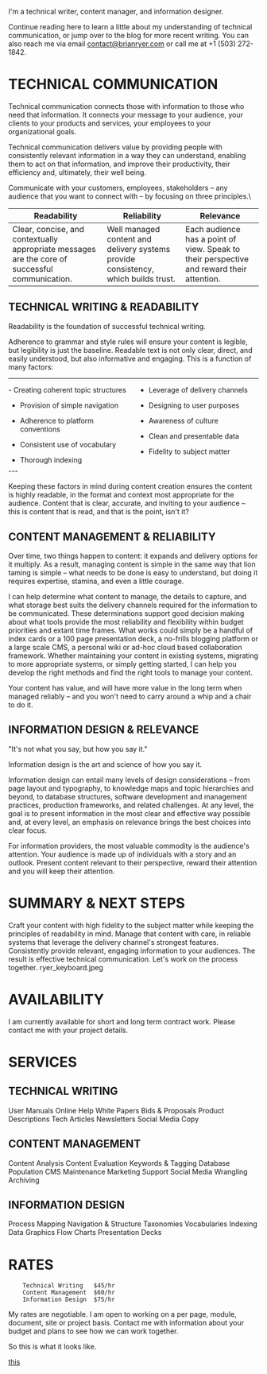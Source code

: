 I'm a technical writer, content manager, and information designer.

Continue reading here to learn a little about my understanding of technical communication, or jump over to the blog for more recent writing. You can also reach me via email contact@brianryer.com or call me at +1 (503) 272-1842.

# TECHNICAL COMMUNICATION

Technical communication connects those with information to those who need that information. It connects your message to your audience, your clients to your products and services, your employees to your organizational goals.

Technical communication delivers value by providing people with consistently relevant information in a way they can understand, enabling them to act on that information, and improve their productivity, their efficiency and, ultimately, their well being.

Communicate with your customers, employees, stakeholders – any audience that you want to connect with – by focusing on three principles.\

<style> table tr td {vertical-align: top;}</style>

| Readability | Reliability | Relevance|
| --- | --- | --- |
| Clear, concise, and contextually appropriate messages are the core of successful communication. | Well managed content and delivery systems provide consistency, which builds trust.| Each audience has a point of view. Speak to their perspective and reward their attention. |

## TECHNICAL WRITING & READABILITY
Readability is the foundation of successful technical writing.

Adherence to grammar and style rules will ensure your content is legible, but legibility is just the baseline. Readable text is not only clear, direct, and easily understood, but also informative and engaging. This is a function of many factors:

----
<div style="columns: 2;">
- Creating coherent topic structures

- Provision of simple navigation

- Adherence to platform conventions

- Consistent use of vocabulary

- Thorough indexing

- Leverage of delivery channels

- Designing to user purposes

- Awareness of culture

- Clean and presentable data

- Fidelity to subject matter
</div>
---

Keeping these factors in mind during content creation ensures the content is highly readable, in the format and context most appropriate for the audience. Content that is clear, accurate, and inviting to your audience – this is content that is read, and that is the point, isn't it?

## CONTENT MANAGEMENT & RELIABILITY
Over time, two things happen to content: it expands and delivery options for it multiply. As a result, managing content is simple in the same way that lion taming is simple – what needs to be done is easy to understand, but doing it requires expertise, stamina, and even a little courage.

I can help determine what content to manage, the details to capture, and what storage best suits the delivery channels required for the information to be communicated. These determinations support good decision making about what tools provide the most reliability and flexibility within budget priorities and extant time frames. What works could simply be a handful of index cards or a 100 page presentation deck, a no-frills blogging platform or a large scale CMS, a personal wiki or ad-hoc cloud based collaboration framework. Whether maintaining your content in existing systems, migrating to more appropriate systems, or simply getting started, I can help you develop the right methods and find the right tools to manage your content.

Your content has value, and will have more value in the long term when managed reliably – and you won't need to carry around a whip and a chair to do it.

## INFORMATION DESIGN & RELEVANCE
"It's not what you say, but how you say it."

Information design is the art and science of how you say it.

Information design can entail many levels of design considerations – from page layout and typography, to knowledge maps and topic hierarchies and beyond, to database structures, software development and management practices, production frameworks, and related challenges. At any level, the goal is to present information in the most clear and effective way possible and, at every level, an emphasis on relevance brings the best choices into clear focus.

For information providers, the most valuable commodity is the audience's attention. Your audience is made up of individuals with a story and an outlook. Present content relevant to their perspective, reward their attention and you will keep their attention.

# SUMMARY & NEXT STEPS

Craft your content with high fidelity to the subject matter while keeping the principles of readability in mind.
Manage that content with care, in reliable systems that leverage the delivery channel's strongest features.
Consistently provide relevant, engaging information to your audiences.
The result is effective technical communication. Let's work on the process together.
ryer_keyboard.jpeg

# AVAILABILITY
I am currently available for short and long term contract work. Please contact me with your project details.

# SERVICES

## TECHNICAL WRITING

User Manuals
Online Help
White Papers
Bids & Proposals
Product Descriptions
Tech Articles
Newsletters
Social Media Copy

## CONTENT MANAGEMENT

Content Analysis
Content Evaluation
Keywords & Tagging
Database Population
CMS Maintenance
Marketing Support
Social Media Wrangling
Archiving

## INFORMATION DESIGN

Process Mapping
Navigation & Structure
Taxonomies
Vocabularies
Indexing
Data Graphics
Flow Charts
Presentation Decks

# RATES
 	 	Technical Writing	$45/hr
 	 	Content Management	$60/hr
 	 	Information Design	$75/hr

My rates are negotiable. I am open to working on a per page, module, document, site or project basis. Contact me with information about your budget and plans to see how we can work together.


So this is what it looks like.

[this](readme2.md)
